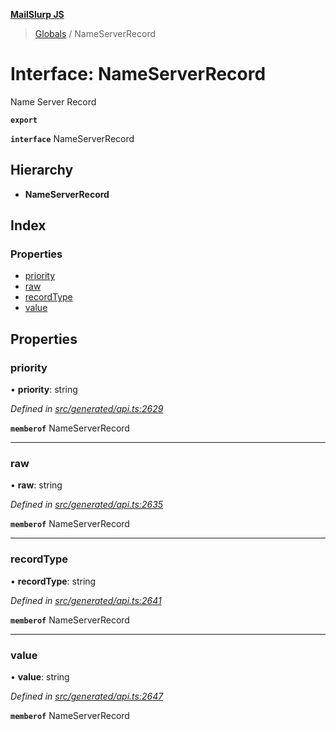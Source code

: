 **[MailSlurp JS](../README.md)**

> [Globals](../README.md) / NameServerRecord

# Interface: NameServerRecord

Name Server Record

**`export`** 

**`interface`** NameServerRecord

## Hierarchy

* **NameServerRecord**

## Index

### Properties

* [priority](nameserverrecord.md#priority)
* [raw](nameserverrecord.md#raw)
* [recordType](nameserverrecord.md#recordtype)
* [value](nameserverrecord.md#value)

## Properties

### priority

•  **priority**: string

*Defined in [src/generated/api.ts:2629](https://github.com/mailslurp/mailslurp-client/blob/a8663d0/src/generated/api.ts#L2629)*

**`memberof`** NameServerRecord

___

### raw

•  **raw**: string

*Defined in [src/generated/api.ts:2635](https://github.com/mailslurp/mailslurp-client/blob/a8663d0/src/generated/api.ts#L2635)*

**`memberof`** NameServerRecord

___

### recordType

•  **recordType**: string

*Defined in [src/generated/api.ts:2641](https://github.com/mailslurp/mailslurp-client/blob/a8663d0/src/generated/api.ts#L2641)*

**`memberof`** NameServerRecord

___

### value

•  **value**: string

*Defined in [src/generated/api.ts:2647](https://github.com/mailslurp/mailslurp-client/blob/a8663d0/src/generated/api.ts#L2647)*

**`memberof`** NameServerRecord
